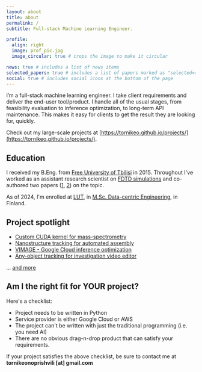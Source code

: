 ```yaml
---
layout: about
title: about
permalink: /
subtitle: Full-stack Machine Learning Engineer.

profile:
  align: right
  image: prof_pic.jpg
  image_circular: true # crops the image to make it circular

news: true # includes a list of news items
selected_papers: true # includes a list of papers marked as "selected={true}"
social: true # includes social icons at the bottom of the page
---
```


I’m a full-stack machine learning engineer. I take client requirements and deliver the end-user tool/product. I handle all of the usual stages, from feasibility evaluation to inference optimization, to long-term API maintenance. This makes it easy for clients to get the result they are looking for, quickly.

Check out my large-scale projects at [https://tornikeo.github.io/projects/](https://tornikeo.github.io/projects/).

## Education

I received my B.Eng. from [Free University of Tbilisi](https://freeuni.edu.ge/en) in 2015. Throughout I've worked as an assistant research scientist on [FDTD simulations](https://en.wikipedia.org/wiki/Finite-difference_time-domain_method) and co-authored two papers ([1](https://doi.org/10.3390/photonics8070250), [2](https://opg.optica.org/oe/fulltext.cfm?uri=oe-28-12-18317&id=432364)) on the topic. 


As of 2024, I'm enrolled at [LUT](https://www.lut.fi/en), in [M.Sc. Data-centric Engineering](https://www.lut.fi/en/studies/technology/masters-programmes-technology/data-centric-engineering-maisteriohjelma), in Finland. 

## Project spotlight

- [Custom CUDA kernel for mass-spectrometry]({{site.baseurl}}/projects/cosine_greedy/)
- [Nanostructure tracking for automated assembly]({{site.baseurl}}/projects/atomic_arch/)
- [VIMAGE - Google Cloud inference optimization]({{site.baseurl}}/projects/vimage/)
- [Any-object tracking for investigation video editor]({{site.baseurl}}/projects/shapy/)  

... [and more]({{site.baseurl}}/projects/)

## Am I the right fit for YOUR project?

Here's a checklist:

- Project needs to be written in Python
- Service provider is either Google Cloud or AWS
- The project can't be written with just the traditional programming (i.e. you need AI)
- There are no obvious drag-n-drop product that can satisfy your requirements.

If your project satisfies the above checklist, be sure to contact me at **tornikeonoprishvili [at] gmail.com**
